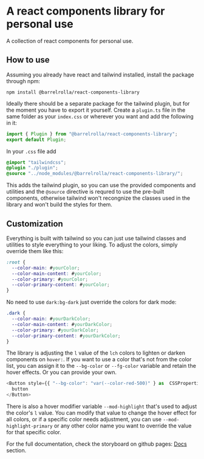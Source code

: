 # A react components library for personal use

A collection of react components for personal use.

## How to use

Assuming you already have react and tailwind installed, install the package through npm:

```
npm install @barrelrolla/react-components-library
```

Ideally there should be a separate package for the tailwind plugin, but for the moment you have to export it yourself. Create a `plugin.ts` file in the same folder as your `index.css` or wherever you want and add the following in it:

```ts
import { Plugin } from "@barrelrolla/react-components-library";
export default Plugin;
```

In your `.css` file add

```css
@import "tailwindcss";
@plugin "./plugin";
@source "../node_modules/@barrelrolla/react-components-library/";
```

This adds the tailwind plugin, so you can use the provided components and utilities and the `@source` directive is requred to use the pre-built components, otherwise tailwind won't recongnize the classes used in the library and won't build the styles for them.

## Customization

Everything is built with tailwind so you can just use tailwind classes and utilities to style everything to your liking. To adjust the colors, simply override them like this:

```css
:root {
  --color-main: #yourColor;
  --color-main-content: #yourColor;
  --color-primary: #yourColor;
  --color-primary-content: #yourColor;
}
```

No need to use `dark:bg-dark` just override the colors for dark mode:

```css
.dark {
  --color-main: #yourDarkColor;
  --color-main-content: #yourDarkColor;
  --color-primary: #yourDarkColor;
  --color-primary-content: #yourDarkColor;
}
```

The library is adjusting the `l` value of the `lch` colors to lighten or darken components on `hover:`. If you want to use a color that's not from the color list, you can assign it to the `--bg-color` or `--fg-color` variable and retain the hover effects. Or you can provide your own.

```ts
<Button style={{ "--bg-color": "var(--color-red-500)" } as  CSSProperties}>
  button
</Button>
```

There is also a hover modifier variable `--mod-highlight` that's used to adjust the color's `l` value. You can modify that value to change the hover effect for all colors, or if a specific color needs adjustment, you can use `--mod-highlight-primary` or any other color name you want to override the value for that specific color.

For the full documentation, check the storyboard on github pages: [Docs](https://barrelrolla.github.io/react-components-library/) section.
